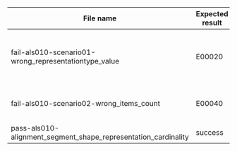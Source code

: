 | File name                                                      | Expected result | Error log                                         | Description |
|----------------------------------------------------------------|-----------------|---------------------------------------------------|-------------|
| fail-als010-scenario01-wrong_representationtype_value          | E00020          | Expected value: Segment.  Observed value: Curve2D |             |
| fail-als010-scenario02-wrong_items_count                       | E00040          | Expected value: 1. Observed value: 2              |             |
| pass-als010-alignment_segment_shape_representation_cardinality | success         | n.a.                                              |             |
